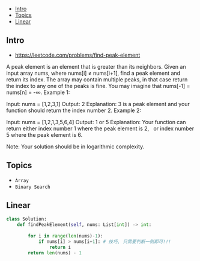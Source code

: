 - [Intro](#intro)
- [Topics](#topics)
- [Linear](#linear)

## Intro

- https://leetcode.com/problems/find-peak-element

A peak element is an element that is greater than its neighbors.
Given an input array nums, where nums[i] ≠ nums[i+1], find a peak element and return its index.
The array may contain multiple peaks, in that case return the index to any one of the peaks is fine.
You may imagine that nums[-1] = nums[n] = -∞.
Example 1:

Input: nums = [1,2,3,1]
Output: 2
Explanation: 3 is a peak element and your function should return the index number 2.
Example 2:

Input: nums = [1,2,1,3,5,6,4]
Output: 1 or 5 
Explanation: Your function can return either index number 1 where the peak element is 2, 
             or index number 5 where the peak element is 6.

Note:
Your solution should be in logarithmic complexity.


## Topics

- `Array`
- `Binary Search`


## Linear

```py
class Solution:
    def findPeakElement(self, nums: List[int]) -> int:
        
        for i in range(len(nums)-1):
            if nums[i] > nums[i+1]: # 技巧, 只需要判断一侧即可!!!
                return i
        return len(nums) - 1
```